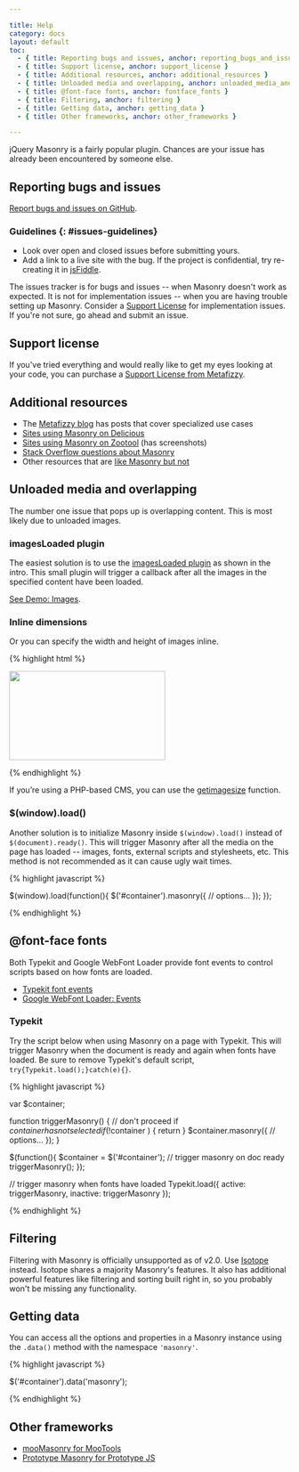 ```yaml
---

title: Help
category: docs
layout: default
toc:
  - { title: Reporting bugs and issues, anchor: reporting_bugs_and_issues }
  - { title: Support license, anchor: support_license }
  - { title: Additional resources, anchor: additional_resources }
  - { title: Unloaded media and overlapping, anchor: unloaded_media_and_overlapping }
  - { title: @font-face fonts, anchor: fontface_fonts }
  - { title: Filtering, anchor: filtering }
  - { title: Getting data, anchor: getting_data }
  - { title: Other frameworks, anchor: other_frameworks }

---
```


jQuery Masonry is a fairly popular plugin. Chances are your issue has already been encountered by someone else.

## Reporting bugs and issues

[Report bugs and issues on GitHub](http://github.com/desandro/vanilla-masonry/issues).

### Guidelines {: #issues-guidelines}

+ Look over open and closed issues before submitting yours.
+ Add a link to a live site with the bug. If the project is confidential, try re-creating it in [jsFiddle](http://jsfiddle.net).

The issues tracker is for bugs and issues -- when Masonry doesn't work as expected. It is not for implementation issues -- when you are having trouble setting up Masonry. Consider a [Support License](http://metafizzy.co/#support-license) for implementation issues. If you're not sure, go ahead and submit an issue.

## Support license

If you've tried everything and would really like to get my eyes looking at your code, you can purchase a [Support License from Metafizzy](http://metafizzy.co/#support-license).

## Additional resources

+ The [Metafizzy blog](http://metafizzy.co/blog/) has posts that cover specialized use cases
+ [Sites using Masonry on Delicious](http://www.delicious.com/desandro/jquerymasonry)
+ [Sites using Masonry on Zootool](http://zootool.com/user/desandro/tag:masonry) (has screenshots)
+ [Stack Overflow questions about Masonry](http://stackoverflow.com/search?q=masonry)
+ Other resources that are [like Masonry but not](http://www.delicious.com/desandro/likemasonrybutnot)

## Unloaded media and overlapping

The number one issue that pops up is overlapping content. This is most likely due to unloaded images.

### imagesLoaded plugin

The easiest solution is to use the <a href="intro.html#imagesloaded_plugin">imagesLoaded plugin</a> as shown in the intro. This small plugin will trigger a callback after all the images in the specified content have been loaded.

[See Demo: Images](../demos/images.html).

### Inline dimensions

Or you can specify the width and height of images inline.

{% highlight html %}

<img src="img-file.jpg" width="280" height="160" />

{% endhighlight %}

If you’re using a PHP-based CMS, you can use the [getimagesize](http://php.net/manual/en/function.getimagesize.php) function.

### $(window).load()

Another solution is to initialize Masonry inside `$(window).load()` instead of `$(document).ready()`. This will trigger Masonry after all the media on the page has loaded -- images, fonts, external scripts and stylesheets, etc. This method is not recommended as it can cause ugly wait times.

{% highlight javascript %}

$(window).load(function(){
  $('#container').masonry({
    // options...
  });
});

{% endhighlight %}

## @font-face fonts

Both Typekit and Google WebFont Loader provide font events to control scripts based on how fonts are loaded. 

+ [Typekit font events](http://blog.typekit.com/2010/10/18/more-control-with-typekits-font-events/)
+ [Google WebFont Loader: Events](http://code.google.com/apis/webfonts/docs/webfont_loader.html#Events)

### Typekit

Try the script below when using Masonry on a page with Typekit. This will trigger Masonry when the document is ready and again when fonts have loaded. Be sure to remove Typekit's default script,  `try{Typekit.load();}catch(e){}`.

{% highlight javascript %}

var $container;

function triggerMasonry() {
  // don't proceed if $container has not selected
  if ( !$container ) {
    return
  }
  $container.masonry({
    // options...
  });
}

$(function(){
  $container = $('#container');
  // trigger masonry on doc ready
  triggerMasonry();
});

// trigger masonry when fonts have loaded
Typekit.load({
  active: triggerMasonry,
  inactive: triggerMasonry
});

{% endhighlight %}

## Filtering

Filtering with Masonry is officially unsupported as of v2.0. Use [Isotope](http://isotope.metafizzy.co) instead. Isotope shares a majority Masonry's features. It also has additional powerful features like filtering and sorting built right in, so you probably won't be missing any functionality.

## Getting data

You can access all the options and properties in a Masonry instance using the `.data()` method with the namespace `'masonry'`.

{% highlight javascript %}

$('#container').data('masonry');

{% endhighlight %}

## Other frameworks

+ [mooMasonry for MooTools](http://mootools.net/forge/p/moomasonry)
+ [Prototype Masonry for Prototype JS](http://www.sthoughts.com/prototype-masonry/)

